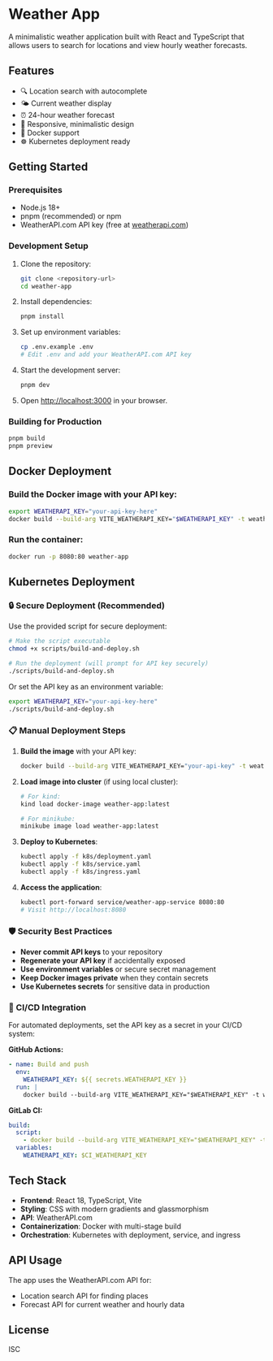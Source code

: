# Weather App

A minimalistic weather application built with React and TypeScript that allows users to search for locations and view hourly weather forecasts.

## Features

- 🔍 Location search with autocomplete
- 🌤️ Current weather display
- ⏰ 24-hour weather forecast
- 📱 Responsive, minimalistic design
- 🐳 Docker support
- ☸️ Kubernetes deployment ready

## Getting Started

### Prerequisites

- Node.js 18+
- pnpm (recommended) or npm
- WeatherAPI.com API key (free at [weatherapi.com](https://www.weatherapi.com/signup.aspx))

### Development Setup

1. Clone the repository:
   ```bash
   git clone <repository-url>
   cd weather-app
   ```

2. Install dependencies:
   ```bash
   pnpm install
   ```

3. Set up environment variables:
   ```bash
   cp .env.example .env
   # Edit .env and add your WeatherAPI.com API key
   ```

4. Start the development server:
   ```bash
   pnpm dev
   ```

5. Open [http://localhost:3000](http://localhost:3000) in your browser.

### Building for Production

```bash
pnpm build
pnpm preview
```

## Docker Deployment

### Build the Docker image with your API key:
```bash
export WEATHERAPI_KEY="your-api-key-here"
docker build --build-arg VITE_WEATHERAPI_KEY="$WEATHERAPI_KEY" -t weather-app .
```

### Run the container:
```bash
docker run -p 8080:80 weather-app
```

## Kubernetes Deployment

### 🔒 Secure Deployment (Recommended)

Use the provided script for secure deployment:

```bash
# Make the script executable
chmod +x scripts/build-and-deploy.sh

# Run the deployment (will prompt for API key securely)
./scripts/build-and-deploy.sh
```

Or set the API key as an environment variable:
```bash
export WEATHERAPI_KEY="your-api-key-here"
./scripts/build-and-deploy.sh
```

### 📋 Manual Deployment Steps

1. **Build the image** with your API key:
   ```bash
   docker build --build-arg VITE_WEATHERAPI_KEY="your-api-key" -t weather-app .
   ```

2. **Load image into cluster** (if using local cluster):
   ```bash
   # For kind:
   kind load docker-image weather-app:latest
   
   # For minikube:
   minikube image load weather-app:latest
   ```

3. **Deploy to Kubernetes**:
   ```bash
   kubectl apply -f k8s/deployment.yaml
   kubectl apply -f k8s/service.yaml
   kubectl apply -f k8s/ingress.yaml
   ```

4. **Access the application**:
   ```bash
   kubectl port-forward service/weather-app-service 8080:80
   # Visit http://localhost:8080
   ```

### 🛡️ Security Best Practices

- **Never commit API keys** to your repository
- **Regenerate your API key** if accidentally exposed
- **Use environment variables** or secure secret management
- **Keep Docker images private** when they contain secrets
- **Use Kubernetes secrets** for sensitive data in production

### 🔄 CI/CD Integration

For automated deployments, set the API key as a secret in your CI/CD system:

**GitHub Actions:**
```yaml
- name: Build and push
  env:
    WEATHERAPI_KEY: ${{ secrets.WEATHERAPI_KEY }}
  run: |
    docker build --build-arg VITE_WEATHERAPI_KEY="$WEATHERAPI_KEY" -t weather-app .
```

**GitLab CI:**
```yaml
build:
  script:
    - docker build --build-arg VITE_WEATHERAPI_KEY="$WEATHERAPI_KEY" -t weather-app .
  variables:
    WEATHERAPI_KEY: $CI_WEATHERAPI_KEY
```

## Tech Stack

- **Frontend**: React 18, TypeScript, Vite
- **Styling**: CSS with modern gradients and glassmorphism
- **API**: WeatherAPI.com
- **Containerization**: Docker with multi-stage build
- **Orchestration**: Kubernetes with deployment, service, and ingress

## API Usage

The app uses the WeatherAPI.com API for:
- Location search API for finding places
- Forecast API for current weather and hourly data

## License

ISC